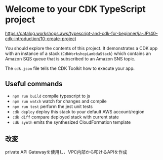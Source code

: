 # Welcome to your CDK TypeScript project

https://catalog.workshops.aws/typescript-and-cdk-for-beginner/ja-JP/40-cdk-introduction/10-create-project

You should explore the contents of this project. It demonstrates a CDK app with an instance of a stack (`CdkWorkshopLambdaStack`)
which contains an Amazon SQS queue that is subscribed to an Amazon SNS topic.

The `cdk.json` file tells the CDK Toolkit how to execute your app.

## Useful commands

* `npm run build`   compile typescript to js
* `npm run watch`   watch for changes and compile
* `npm run test`    perform the jest unit tests
* `cdk deploy`      deploy this stack to your default AWS account/region
* `cdk diff`        compare deployed stack with current state
* `cdk synth`       emits the synthesized CloudFormation template

## 改変

private API Gatewayを使用し、VPC内部から叩けるAPIを作成
